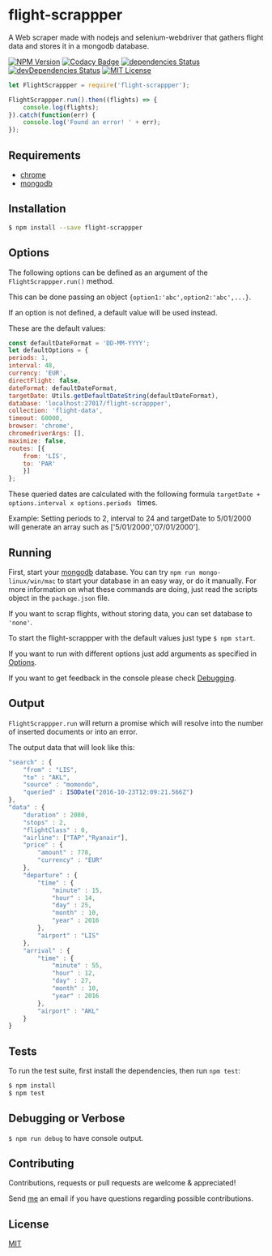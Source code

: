 # flight-scrappper

A Web scraper made with nodejs and selenium-webdriver that gathers flight data and stores it in a mongodb database.


[![NPM Version][npm-image]][npm-url]
[![Codacy Badge](https://api.codacy.com/project/badge/Grade/e0ff0ec2a3484cd0b823933578987cf4)](https://www.codacy.com/app/tiagobertolo/flight-scrappper?utm_source=github.com&amp;utm_medium=referral&amp;utm_content=bertolo1988/flight-scrappper&amp;utm_campaign=Badge_Grade)
[![dependencies Status](https://david-dm.org/bertolo1988/flight-scrappper/status.svg)](https://david-dm.org/bertolo1988/flight-scrappper)
[![devDependencies Status](https://david-dm.org/bertolo1988/flight-scrappper/dev-status.svg)](https://david-dm.org/bertolo1988/flight-scrappper?type=dev)
[![MIT License][license-image]][license-url]


```js
let FlightScrappper = require('flight-scrappper');

FlightScrappper.run().then((flights) => {
    console.log(flights);
}).catch(function(err) {
    console.log('Found an error! ' + err);
});
```


## Requirements

 - [chrome](https://www.google.com/chrome/browser/desktop/index.html)
 - [mongodb](https://www.mongodb.com/)


## Installation

```bash
$ npm install --save flight-scrappper
```


## Options

The following options can be defined as an argument of the `FlightScrappper.run()` method.

This can be done passing an object `{option1:'abc',option2:'abc',...}`.

If an option is not defined, a default value will be used instead.

These are the default values:
    
```js
const defaultDateFormat = 'DD-MM-YYYY';
let defaultOptions = {
periods: 1,
interval: 48,
currency: 'EUR',
directFlight: false,
dateFormat: defaultDateFormat,
targetDate: Utils.getDefaultDateString(defaultDateFormat),
database: 'localhost:27017/flight-scrappper',
collection: 'flight-data',
timeout: 60000,
browser: 'chrome',
chromedriverArgs: [],
maximize: false,
routes: [{
    from: 'LIS',
    to: 'PAR'
    }]
};
```

These queried dates are calculated with the following formula `targetDate + options.interval x options.periods ` times.
 
Example: Setting periods to 2, interval to 24 and targetDate to 5/01/2000 will generate an array  such as ['5/01/2000','07/01/2000'].


## Running

First, start your [mongodb](https://www.mongodb.com/) database. You can try `npm run mongo-linux/win/mac` to start your database in an easy way, or do it manually. For more information on what these commands are doing, just read the scripts object in the `package.json` file.

If you want to scrap flights, without storing data, you can set database to `'none'`.

To start the flight-scrappper with the default values just type `$ npm start`.

If you want to run with different options just add arguments as specified in [Options](#options).

If you want to get feedback in the console please check  [Debugging](#debugging).


## Output

`FlightScrappper.run` will return a promise which will resolve into the number of inserted documents or into an error.

The output data that will look like this:

```js
"search" : {
    "from" : "LIS",
    "to" : "AKL",
    "source" : "momondo",
    "queried" : ISODate("2016-10-23T12:09:21.566Z")
},
"data" : {
    "duration" : 2080,
    "stops" : 2,
    "flightClass" : 0,
    "airline": ["TAP","Ryanair"],
    "price" : {
        "amount" : 778,
        "currency" : "EUR"
    },
    "departure" : {
        "time" : {
            "minute" : 15,
            "hour" : 14,
            "day" : 25,
            "month" : 10,
            "year" : 2016
        },
        "airport" : "LIS"
    },
    "arrival" : {
        "time" : {
            "minute" : 55,
            "hour" : 12,
            "day" : 27,
            "month" : 10,
            "year" : 2016
        },
        "airport" : "AKL"
    }
}
```


## Tests

  To run the test suite, first install the dependencies, then run `npm test`:

```bash
$ npm install
$ npm test
```


## Debugging or Verbose

`$ npm run debug` to have console output.


## Contributing

Contributions, requests or pull requests are welcome & appreciated!

Send [me](https://github.com/bertolo1988/) an email if you have questions regarding possible contributions.


## License

  [MIT](LICENSE)

[npm-image]: https://img.shields.io/npm/v/flight-scrappper.svg
[npm-url]: https://www.npmjs.com/package/flight-scrappper
[license-image]: http://img.shields.io/badge/license-MIT-blue.svg?style=flat
[license-url]: LICENSE